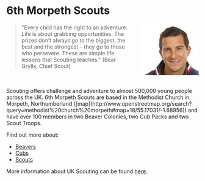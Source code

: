 # 6th Morpeth Scouts

<div style="float:right; padding-left:5%;"><img src="images/bear-grylls.jpeg" alt="Bear Grylls"></div>
<blockquote>"Every child has the right to an adventure. Life is about grabbing opportunities. The prizes don’t always go to the biggest, the best and the strongest – they go to those who persevere. These are simple life lessons that Scouting teaches." (Bear Grylls, Chief Scout)</blockquote>
<br><br>
Scouting offers challenge and adventure to almost 500,000 young people across the UK. 6th Morpeth Scouts are based in the Methodist Church in Morpeth, Northumberland ([map](http://www.openstreetmap.org/search?query=methodist%20church%20morpeth#map=18/55.17031/-1.68956)) and have over 100 members in two Beaver Colonies, two Cub Packs and two Scout Troops.

Find out more about: 

* [Beavers](/beavers)
* [Cubs](/cubs)
* [Scouts](/scouts)

More information about UK Scouting can be found [here](http://scouts.org.uk).


